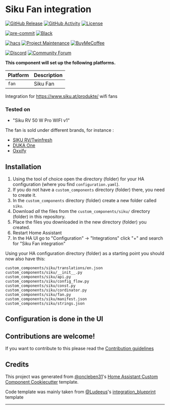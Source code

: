 # Siku Fan integration

[![GitHub Release][releases-shield]][releases]
[![GitHub Activity][commits-shield]][commits]
[![License][license-shield]](LICENSE)

[![pre-commit][pre-commit-shield]][pre-commit]
[![Black][black-shield]][black]

[![hacs][hacsbadge]][hacs]
[![Project Maintenance][maintenance-shield]][user_profile]
[![BuyMeCoffee][buymecoffeebadge]][buymecoffee]

[![Discord][discord-shield]][discord]
[![Community Forum][forum-shield]][forum]

**This component will set up the following platforms.**

| Platform | Description |
| -------- | ----------- |
| `fan`    | Siku Fan    |

Integration for https://www.siku.at/produkte/ wifi fans

### Tested on

- "Siku RV 50 W Pro WIFI v1"

The fan is sold under different brands, for instance :

- [SIKU RV/Twinfresh](https://www.siku.at/produkte/)
- [DUKA One](https://dukaventilation.dk/produkter/1-rums-ventilationsloesninger)
- [Oxxify](https://raumluft-shop.de/lueftung/dezentrale-lueftungsanlage-mit-waermerueckgewinnung/oxxify.html)

## Installation

1. Using the tool of choice open the directory (folder) for your HA configuration (where you find `configuration.yaml`).
2. If you do not have a `custom_components` directory (folder) there, you need to create it.
3. In the `custom_components` directory (folder) create a new folder called `siku`.
4. Download _all_ the files from the `custom_components/siku/` directory (folder) in this repository.
5. Place the files you downloaded in the new directory (folder) you created.
6. Restart Home Assistant
7. In the HA UI go to "Configuration" -> "Integrations" click "+" and search for "Siku Fan integration"

Using your HA configuration directory (folder) as a starting point you should now also have this:

```text
custom_components/siku/translations/en.json
custom_components/siku/__init__.py
custom_components/siku/api.py
custom_components/siku/config_flow.py
custom_components/siku/const.py
custom_components/siku/cordinator.py
custom_components/siku/fan.py
custom_components/siku/manifest.json
custom_components/siku/strings.json
```

## Configuration is done in the UI

<!---->

## Contributions are welcome!

If you want to contribute to this please read the [Contribution guidelines](CONTRIBUTING.md)

## Credits

This project was generated from [@oncleben31](https://github.com/oncleben31)'s [Home Assistant Custom Component Cookiecutter](https://github.com/oncleben31/cookiecutter-homeassistant-custom-component) template.

Code template was mainly taken from [@Ludeeus](https://github.com/ludeeus)'s [integration_blueprint][integration_blueprint] template

---

[integration_blueprint]: https://github.com/custom-components/integration_blueprint
[black]: https://github.com/psf/black
[black-shield]: https://img.shields.io/badge/code%20style-black-000000.svg?style=for-the-badge
[buymecoffee]: https://www.buymeacoffee.com/hnicolaisen
[buymecoffeebadge]: https://img.shields.io/badge/buy%20me%20a%20coffee-donate-yellow.svg?style=for-the-badge
[commits-shield]: https://img.shields.io/github/commit-activity/y/hmn/siku-integration.svg?style=for-the-badge
[commits]: https://github.com/hmn/siku-integration/commits/main
[hacs]: https://hacs.xyz
[hacsbadge]: https://img.shields.io/badge/HACS-Custom-orange.svg?style=for-the-badge
[discord]: https://discord.gg/Qa5fW2R
[discord-shield]: https://img.shields.io/discord/330944238910963714.svg?style=for-the-badge
[forum-shield]: https://img.shields.io/badge/community-forum-brightgreen.svg?style=for-the-badge
[forum]: https://community.home-assistant.io/
[license-shield]: https://img.shields.io/github/license/hmn/siku-integration.svg?style=for-the-badge
[maintenance-shield]: https://img.shields.io/badge/maintainer-%40hmn-blue.svg?style=for-the-badge
[pre-commit]: https://github.com/pre-commit/pre-commit
[pre-commit-shield]: https://img.shields.io/badge/pre--commit-enabled-brightgreen?style=for-the-badge
[releases-shield]: https://img.shields.io/github/release/hmn/siku-integration.svg?style=for-the-badge
[releases]: https://github.com/hmn/siku-integration/releases
[user_profile]: https://github.com/hmn

